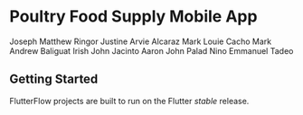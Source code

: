 # Poultry Food Supply Mobile App

Joseph Matthew Ringor
Justine Arvie Alcaraz
Mark Louie Cacho
Mark Andrew Baliguat
Irish John Jacinto
Aaron John Palad
Nino Emmanuel Tadeo

## Getting Started

FlutterFlow projects are built to run on the Flutter _stable_ release.
